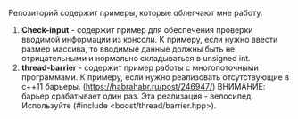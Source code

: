 Репозиторий содержит примеры, которые облегчают мне работу. 

1. <b>Check-input</b> - содержит пример для обеспечения проверки вводимой информации из консоли. К примеру, если нужно ввести размер массива, то вводимые данные должны быть не отрицательными и нормально складываться в unsigned int.
2. <b>thread-barrier</b> - содержит пример работы с многопоточными программами. К примеру, если нужно реализовать отсутствующие в с++11 барьеры. (https://habrahabr.ru/post/246947/) ВНИМАНИЕ: барьер срабатывает один раз. Эта реализация - велосипед. Используйте (#include <boost/thread/barrier.hpp>). 
